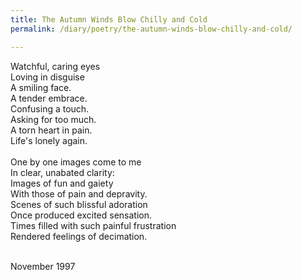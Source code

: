 ```yaml
---
title: The Autumn Winds Blow Chilly and Cold
permalink: /diary/poetry/the-autumn-winds-blow-chilly-and-cold/

---
```

<div class="poetry">

Watchful, caring eyes<br/>
Loving in disguise<br/>
A smiling face.<br/>
A tender embrace.<br/>
Confusing a touch.<br/>
Asking for too much.<br/>
A torn heart in pain.<br/>
Life's lonely again.<br/>
<br/>
One by one images come to me<br/>
In clear, unabated clarity:<br/>
Images of fun and gaiety<br/>
With those of pain and depravity.<br/>
Scenes of such blissful adoration<br/>
Once produced excited sensation.<br/>
Times filled with such painful frustration<br/>
Rendered feelings of decimation.<br/>
<br/>

<div class="poetry_date">November 1997</div>



</div>
